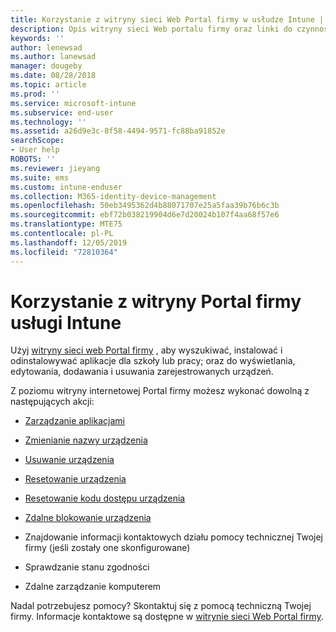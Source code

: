```yaml
---
title: Korzystanie z witryny sieci Web Portal firmy w usłudze Intune | Microsoft Docs
description: Opis witryny sieci Web portalu firmy oraz linki do czynności dla zadań, które można wykonać w witrynie sieci Web
keywords: ''
author: lenewsad
ms.author: lanewsad
manager: dougeby
ms.date: 08/28/2018
ms.topic: article
ms.prod: ''
ms.service: microsoft-intune
ms.subservice: end-user
ms.technology: ''
ms.assetid: a26d9e3c-8f58-4494-9571-fc88ba91852e
searchScope:
- User help
ROBOTS: ''
ms.reviewer: jieyang
ms.suite: ems
ms.custom: intune-enduser
ms.collection: M365-identity-device-management
ms.openlocfilehash: 50eb3495362d4b88071707e25a5faa39b76b6c3b
ms.sourcegitcommit: ebf72b038219904d6e7d20024b107f4aa68f57e6
ms.translationtype: MTE75
ms.contentlocale: pl-PL
ms.lasthandoff: 12/05/2019
ms.locfileid: "72810364"
---
```

# <a name="using-the-intune-company-portal-website"></a>Korzystanie z witryny Portal firmy usługi Intune
Użyj [witryny sieci web Portal firmy](https://portal.manage.microsoft.com) , aby wyszukiwać, instalować i odinstalowywać aplikacje dla szkoły lub pracy; oraz do wyświetlania, edytowania, dodawania i usuwania zarejestrowanych urządzeń.  

Z poziomu witryny internetowej Portal firmy możesz wykonać dowolną z następujących akcji:

- [Zarządzanie aplikacjami](manage-apps-cpweb.md)  

- [Zmienianie nazwy urządzenia](rename-your-device-cpwebsite.md)

- [Usuwanie urządzenia](remove-your-device-cpwebsite.md)

- [Resetowanie urządzenia](reset-erase-your-device-cpwebsite.md)

- [Resetowanie kodu dostępu urządzenia](reset-your-passcode-cpwebsite.md)

- [Zdalne blokowanie urządzenia](remote-lock-your-device-cpwebsite.md)

- Znajdowanie informacji kontaktowych działu pomocy technicznej Twojej firmy (jeśli zostały one skonfigurowane)

- Sprawdzanie stanu zgodności

- Zdalne zarządzanie komputerem

Nadal potrzebujesz pomocy? Skontaktuj się z pomocą techniczną Twojej firmy. Informacje kontaktowe są dostępne w [witrynie sieci Web Portal firmy](https://go.microsoft.com/fwlink/?linkid=2010980).
